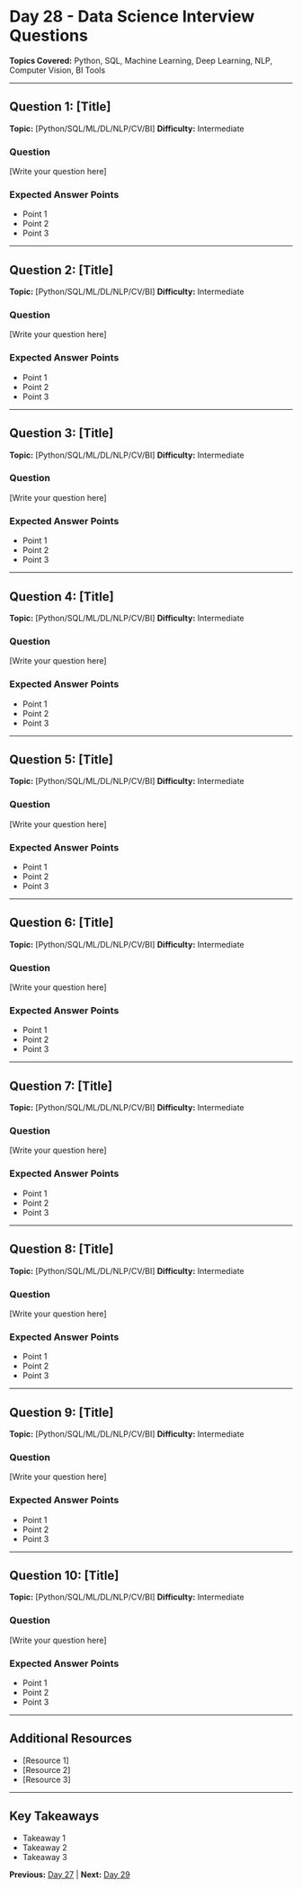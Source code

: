 ﻿# Day 28 - Data Science Interview Questions

**Topics Covered:** Python, SQL, Machine Learning, Deep Learning, NLP, Computer Vision, BI Tools

---

## Question 1: [Title]

**Topic:** [Python/SQL/ML/DL/NLP/CV/BI]
**Difficulty:** Intermediate

### Question
[Write your question here]

### Expected Answer Points
- Point 1
- Point 2
- Point 3

---

## Question 2: [Title]

**Topic:** [Python/SQL/ML/DL/NLP/CV/BI]
**Difficulty:** Intermediate

### Question
[Write your question here]

### Expected Answer Points
- Point 1
- Point 2
- Point 3

---

## Question 3: [Title]

**Topic:** [Python/SQL/ML/DL/NLP/CV/BI]
**Difficulty:** Intermediate

### Question
[Write your question here]

### Expected Answer Points
- Point 1
- Point 2
- Point 3

---

## Question 4: [Title]

**Topic:** [Python/SQL/ML/DL/NLP/CV/BI]
**Difficulty:** Intermediate

### Question
[Write your question here]

### Expected Answer Points
- Point 1
- Point 2
- Point 3

---

## Question 5: [Title]

**Topic:** [Python/SQL/ML/DL/NLP/CV/BI]
**Difficulty:** Intermediate

### Question
[Write your question here]

### Expected Answer Points
- Point 1
- Point 2
- Point 3

---

## Question 6: [Title]

**Topic:** [Python/SQL/ML/DL/NLP/CV/BI]
**Difficulty:** Intermediate

### Question
[Write your question here]

### Expected Answer Points
- Point 1
- Point 2
- Point 3

---

## Question 7: [Title]

**Topic:** [Python/SQL/ML/DL/NLP/CV/BI]
**Difficulty:** Intermediate

### Question
[Write your question here]

### Expected Answer Points
- Point 1
- Point 2
- Point 3

---

## Question 8: [Title]

**Topic:** [Python/SQL/ML/DL/NLP/CV/BI]
**Difficulty:** Intermediate

### Question
[Write your question here]

### Expected Answer Points
- Point 1
- Point 2
- Point 3

---

## Question 9: [Title]

**Topic:** [Python/SQL/ML/DL/NLP/CV/BI]
**Difficulty:** Intermediate

### Question
[Write your question here]

### Expected Answer Points
- Point 1
- Point 2
- Point 3

---

## Question 10: [Title]

**Topic:** [Python/SQL/ML/DL/NLP/CV/BI]
**Difficulty:** Intermediate

### Question
[Write your question here]

### Expected Answer Points
- Point 1
- Point 2
- Point 3

---

##  Additional Resources

- [Resource 1]
- [Resource 2]
- [Resource 3]

---

##  Key Takeaways

- Takeaway 1
- Takeaway 2
- Takeaway 3

**Previous:** [Day 27](../Day-27/README.md) | **Next:** [Day 29](../Day-29/README.md)
